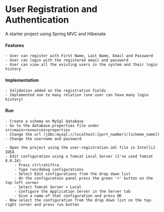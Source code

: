 # User Registration and Authentication
A starter project using Spring MVC and Hibenate

#### Features

	- User can register with First Name, Last Name, Email and Password
	- User can login with the registered email and password
	- User can view all the existing users in the system and their login history

#### Implementation

	- Validation added on the registration fields
	- Implemented one to many relation (one user can have many login history)

#### Run
	- Create a schema on MySql database
	- Go to the database.properties file under src>main>resources>properties
	- Change the url (jdbc:mysql://localhost:[port_number]/[scheme_name])
	- Change the username and password

	- Open the project using the user-registration.iml file in IntelliJ IDEA
	- Edit configuration using a Tomcat Local Server (I've used Tomcat 8.0.24)
		- Press ctrl+shift+a
		- Type run/debug configurations
		- Select Edit configurations from the drop down list
		- On the configuratoin panel press the green '+' button on the top-left corner
		- Select Tomcat Server > Local
		- Configure the Application Server in the Server tab
		- Give a name of that configuration and press OK
	- Now select the configuration from the drop down list on the top-right corner and press run button
